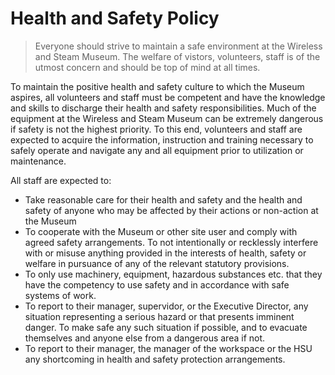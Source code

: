 # Health and Safety Policy

> Everyone should strive to maintain a safe environment at the Wireless and Steam Museum. The welfare of vistors, volunteers, staff is of the utmost concern and should be top of mind at all times.

To maintain the positive health and safety culture to which the Museum aspires, all volunteers and staff must be competent and have the knowledge and skills to discharge their health and safety responsibilities. Much of the equipment at the Wireless and Steam Museum can be extremely dangerous if safety is not the highest priority. To this end, volunteers and staff are expected to acquire the information, instruction and training necessary to safely operate and navigate any and all equipment prior to utilization or maintenance.

All staff are expected to:

- Take reasonable care for their health and safety and the health and safety of anyone who may be affected by their actions or non-action at the Museum
- To cooperate with the Museum or other site user and comply with agreed safety arrangements. To not intentionally or recklessly interfere with or misuse anything provided in the interests of health, safety or welfare in pursuance of any of the relevant statutory provisions.
- To only use machinery, equipment, hazardous substances etc. that they have the competency to use safety and in accordance with safe systems of work.
- To report to their manager, supervidor, or the Executive Director, any situation representing a serious hazard or that presents imminent danger. To make safe any such situation if possible, and to evacuate themselves and anyone else from a dangerous area if not.
- To report to their manager, the manager of the workspace or the HSU any shortcoming in health and safety protection arrangements.
